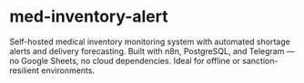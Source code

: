 # med-inventory-alert
Self-hosted medical inventory monitoring system with automated shortage alerts and delivery forecasting. Built with n8n, PostgreSQL, and Telegram — no Google Sheets, no cloud dependencies. Ideal for offline or sanction-resilient environments.

